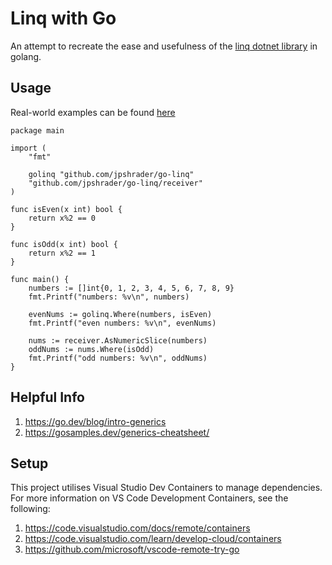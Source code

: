 # Linq with Go

An attempt to recreate the ease and usefulness of the [linq dotnet library](https://learn.microsoft.com/en-us/dotnet/api/system.linq.enumerable?view=net-7.0) in golang.

## Usage

Real-world examples can be found [here](cmd/main.go)

```
package main

import (
	"fmt"

	golinq "github.com/jpshrader/go-linq"
	"github.com/jpshrader/go-linq/receiver"
)

func isEven(x int) bool {
    return x%2 == 0
}

func isOdd(x int) bool {
    return x%2 == 1
}

func main() {
	numbers := []int{0, 1, 2, 3, 4, 5, 6, 7, 8, 9}
	fmt.Printf("numbers: %v\n", numbers)

	evenNums := golinq.Where(numbers, isEven)
	fmt.Printf("even numbers: %v\n", evenNums)

	nums := receiver.AsNumericSlice(numbers)
	oddNums := nums.Where(isOdd)
	fmt.Printf("odd numbers: %v\n", oddNums)
}
```

## Helpful Info

1. https://go.dev/blog/intro-generics
2. https://gosamples.dev/generics-cheatsheet/

## Setup

This project utilises Visual Studio Dev Containers to manage dependencies. For more information on VS Code Development Containers, see the following:

1. https://code.visualstudio.com/docs/remote/containers
2. https://code.visualstudio.com/learn/develop-cloud/containers
3. https://github.com/microsoft/vscode-remote-try-go
